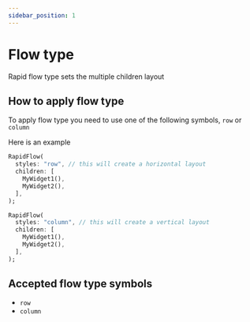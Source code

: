 ```yaml
---
sidebar_position: 1
---
```


# Flow type

Rapid flow type sets the multiple children layout

## How to apply flow type

To apply flow type you need to use one of the following symbols, `row` or `column`

Here is an example

```dart
RapidFlow(
  styles: "row", // this will create a horizontal layout
  children: [
    MyWidget1(),
    MyWidget2(),
  ],
);

RapidFlow(
  styles: "column", // this will create a vertical layout
  children: [
    MyWidget1(),
    MyWidget2(),
  ],
);
```

## Accepted flow type symbols

* `row`
* `column`
